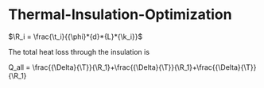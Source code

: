 # Thermal-Insulation-Optimization
$\R_i = \frac{\t_i}{{\phi}*{d}*{L}*{\k_i}}$
 
The total heat loss through the insulation is 

Q_all = \frac{{\Delta}{\T}}{\R_1}+\frac{{\Delta}{\T}}{\R_1}+\frac{{\Delta}{\T}}{\R_1}
